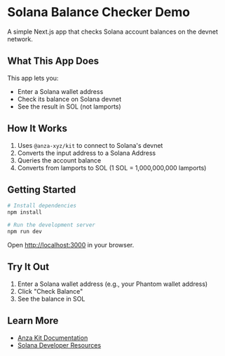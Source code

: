 # Solana Balance Checker Demo

A simple Next.js app that checks Solana account balances on the devnet network.

## What This App Does

This app lets you:
- Enter a Solana wallet address
- Check its balance on Solana devnet
- See the result in SOL (not lamports)

## How It Works

1. Uses `@anza-xyz/kit` to connect to Solana's devnet
2. Converts the input address to a Solana Address
3. Queries the account balance
4. Converts from lamports to SOL (1 SOL = 1,000,000,000 lamports)

## Getting Started

```bash
# Install dependencies
npm install

# Run the development server
npm run dev
```

Open [http://localhost:3000](http://localhost:3000) in your browser.

## Try It Out

1. Enter a Solana wallet address (e.g., your Phantom wallet address)
2. Click "Check Balance"
3. See the balance in SOL

## Learn More

- [Anza Kit Documentation](https://solana-kit-docs.vercel.app/docs)
- [Solana Developer Resources](https://solana.com/developers)